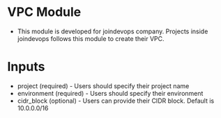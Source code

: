 # VPC Module
* This module is developed for joindevops company. Projects inside joindevops follows this module to create their VPC.

# Inputs
* project (required) - Users should specify their project name
* environment (required) - Users should specify their environment
* cidr_block (optional) - Users can provide their CIDR block. Default is 10.0.0.0/16